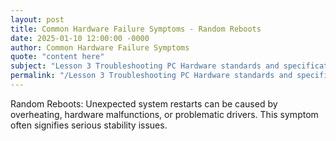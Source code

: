 ```yaml
---
layout: post
title: Common Hardware Failure Symptoms - Random Reboots
date: 2025-01-10 12:00:00 -0000
author: Common Hardware Failure Symptoms
quote: "content here"
subject: "Lesson 3 Troubleshooting PC Hardware standards and specifications"
permalink: "/Lesson 3 Troubleshooting PC Hardware standards and specifications/Common Hardware Failure Symptoms/Common Hardware Failure Symptoms - Random Reboots"
---
```


Random Reboots: Unexpected system restarts can be caused by overheating, hardware malfunctions, or problematic drivers. This symptom often signifies serious stability issues.
